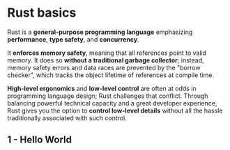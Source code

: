[//]: # (TITLE Rust basics)
[//]: # (ENDPOINT /basics)

# Rust basics

Rust is a **general-purpose programming language** emphasizing **performance**, **type safety**, and **concurrency**.

It **enforces memory safety**, meaning that all references point to valid memory. It does so **without a traditional garbage collector**; instead, memory safety errors and data races are prevented by the "borrow checker", which tracks the object lifetime of references at compile time.

**High-level ergonomics** and **low-level control** are often at odds in programming language design; Rust challenges that conflict. Through balancing powerful technical capacity and a great developer experience, Rust gives you the option to **control low-level details** without all the hassle traditionally associated with such control.

## 1 - Hello World

